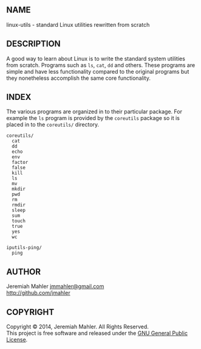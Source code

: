 
NAME
----

linux-utils - standard Linux utilities rewritten from scratch

DESCRIPTION
-----------

A good way to learn about Linux is to write the standard
system utilities from scratch.  Programs such as `ls`, `cat`,
`dd` and others.  These programs are simple and have less
functionality compared to the original programs but they
nonetheless accomplish the same core functionality.

INDEX
-----

The various programs are organized in to their particular package.
For example the `ls` program is provided by the `coreutils` package
so it is placed in to the `coreutils/` directory.

    coreutils/
      cat
      dd
      echo
      env
      factor
      false
      kill
      ls
      mv
      mkdir
      pwd
      rm
      rmdir
      sleep
      sum
      touch
      true
      yes
      wc

    iputils-ping/
      ping

AUTHOR
------

Jeremiah Mahler <jmmahler@gmail.com><br>
<http://github.com/jmahler>

COPYRIGHT
---------

Copyright &copy; 2014, Jeremiah Mahler.  All Rights Reserved.<br>
This project is free software and released under
the [GNU General Public License][gpl].

 [gpl]: http://www.gnu.org/licenses/gpl.html

